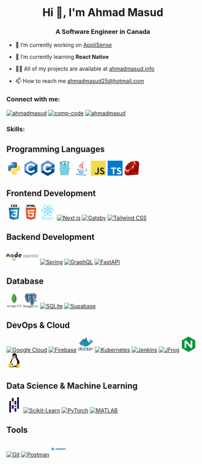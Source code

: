 <h1 align="center">Hi 👋, I'm Ahmad Masud</h1>
<h3 align="center">A Software Engineer in Canada</h3>

- 🔭 I’m currently working on [AppliSense](https://applisense.vercel.app)

- 🌱 I’m currently learning **React Native**

- 👨‍💻 All of my projects are available at [ahmadmasud.info](https://ahmadmasud.info)

- 📫 How to reach me [ahmadmasud25@hotmail.com](mailto:ahmadmasud25@hotmail.com)

<h3 align="left">Connect with me:</h3>
<p align="left">
<a href="https://linkedin.com/in/ahmadmasud" target="blank"><img align="center" src="https://raw.githubusercontent.com/rahuldkjain/github-profile-readme-generator/master/src/images/icons/Social/linked-in-alt.svg" alt="ahmadmasud" height="30" width="40" /></a>
<a href="https://www.youtube.com/@Comp-Code" target="blank"><img align="center" src="https://raw.githubusercontent.com/rahuldkjain/github-profile-readme-generator/master/src/images/icons/Social/youtube.svg" alt="comp-code" height="30" width="40" /></a>
<a href="https://www.leetcode.com/ahmadmasud" target="blank"><img align="center" src="https://raw.githubusercontent.com/rahuldkjain/github-profile-readme-generator/master/src/images/icons/Social/leet-code.svg" alt="ahmadmasud" height="30" width="40" /></a>
</p>

<h3 align="left">Skills:</h3>

## Programming Languages
<p align="left">
<a href="https://www.python.org" target="_blank"><img src="https://raw.githubusercontent.com/devicons/devicon/master/icons/python/python-original.svg" alt="Python" height="40"></a>
<a href="https://www.cprogramming.com/" target="_blank"><img src="https://raw.githubusercontent.com/devicons/devicon/master/icons/c/c-original.svg" alt="C" height="40"></a>
<a href="https://www.w3schools.com/cpp/" target="_blank"><img src="https://raw.githubusercontent.com/devicons/devicon/master/icons/cplusplus/cplusplus-original.svg" alt="C++" height="40"></a>
<a href="https://golang.org" target="_blank"><img src="https://raw.githubusercontent.com/devicons/devicon/master/icons/go/go-original.svg" alt="Go" height="40"></a>
<a href="https://www.java.com" target="_blank"><img src="https://raw.githubusercontent.com/devicons/devicon/master/icons/java/java-original.svg" alt="Java" height="40"></a>
<a href="https://developer.mozilla.org/en-US/docs/Web/JavaScript" target="_blank"><img src="https://raw.githubusercontent.com/devicons/devicon/master/icons/javascript/javascript-original.svg" alt="JavaScript" height="40"></a>
<a href="https://www.typescriptlang.org/" target="_blank"><img src="https://raw.githubusercontent.com/devicons/devicon/master/icons/typescript/typescript-original.svg" alt="TypeScript" height="40"></a>
<a href="https://www.ruby-lang.org/en/" target="_blank"><img src="https://raw.githubusercontent.com/devicons/devicon/master/icons/ruby/ruby-original.svg" alt="Ruby" height="40"></a>
</p>

## Frontend Development
<p align="left">
<a href="https://www.w3schools.com/css/" target="_blank"><img src="https://raw.githubusercontent.com/devicons/devicon/master/icons/css3/css3-original-wordmark.svg" alt="CSS3" height="40"></a>
<a href="https://www.w3.org/html/" target="_blank"><img src="https://raw.githubusercontent.com/devicons/devicon/master/icons/html5/html5-original-wordmark.svg" alt="HTML5" height="40"></a>
<a href="https://reactjs.org/" target="_blank"><img src="https://raw.githubusercontent.com/devicons/devicon/master/icons/react/react-original-wordmark.svg" alt="React" height="40"></a>
<a href="https://nextjs.org/" target="_blank"><img src="https://cdn.worldvectorlogo.com/logos/nextjs-2.svg" alt="Next.js" height="40"></a>
<a href="https://www.gatsbyjs.com/" target="_blank"><img src="https://www.vectorlogo.zone/logos/gatsbyjs/gatsbyjs-icon.svg" alt="Gatsby" height="40"></a>
<a href="https://tailwindcss.com/" target="_blank"><img src="https://www.vectorlogo.zone/logos/tailwindcss/tailwindcss-icon.svg" alt="Tailwind CSS" height="40"></a>
</p>

## Backend Development
<p align="left">
<a href="https://nodejs.org" target="_blank"><img src="https://raw.githubusercontent.com/devicons/devicon/master/icons/nodejs/nodejs-original-wordmark.svg" alt="Node.js" height="40"></a>
<a href="https://expressjs.com" target="_blank"><img src="https://raw.githubusercontent.com/devicons/devicon/master/icons/express/express-original-wordmark.svg" alt="Express.js" height="40"></a>
<a href="https://spring.io/" target="_blank"><img src="https://www.vectorlogo.zone/logos/springio/springio-icon.svg" alt="Spring" height="40"></a>
<a href="https://graphql.org" target="_blank"><img src="https://www.vectorlogo.zone/logos/graphql/graphql-icon.svg" alt="GraphQL" height="40"></a>
<a href="https://fastapi.tiangolo.com/" target="_blank"><img src="https://avatars.githubusercontent.com/u/156354296?s=280&v=4" alt="FastAPI" height="40"></a>
</p>

## Database
<p align="left">
<a href="https://www.mongodb.com/" target="_blank"><img src="https://raw.githubusercontent.com/devicons/devicon/master/icons/mongodb/mongodb-original-wordmark.svg" alt="MongoDB" height="40"></a>
<a href="https://www.postgresql.org" target="_blank"><img src="https://raw.githubusercontent.com/devicons/devicon/master/icons/postgresql/postgresql-original-wordmark.svg" alt="PostgreSQL" height="40"></a>
<a href="https://www.sqlite.org/" target="_blank"><img src="https://www.vectorlogo.zone/logos/sqlite/sqlite-icon.svg" alt="SQLite" height="40"></a>
<a href="https://https://supabase.com/" target="_blank"><img src="https://cdn.prod.website-files.com/66842e04d18971242a294872/669e87d174d190a8ba60b861_supabase-TAiY.png" alt="Supabase" height="40"></a>
</p>

## DevOps & Cloud
<p align="left">
<a href="https://cloud.google.com" target="_blank"><img src="https://www.vectorlogo.zone/logos/google_cloud/google_cloud-icon.svg" alt="Google Cloud" height="40"></a>
<a href="https://firebase.google.com/" target="_blank"><img src="https://www.vectorlogo.zone/logos/firebase/firebase-icon.svg" alt="Firebase" height="40"></a>
<a href="https://www.docker.com/" target="_blank"><img src="https://raw.githubusercontent.com/devicons/devicon/master/icons/docker/docker-original-wordmark.svg" alt="Docker" height="40"></a>
<a href="https://kubernetes.io" target="_blank"><img src="https://www.vectorlogo.zone/logos/kubernetes/kubernetes-icon.svg" alt="Kubernetes" height="40"></a>
<a href="https://www.jenkins.io" target="_blank"><img src="https://www.vectorlogo.zone/logos/jenkins/jenkins-icon.svg" alt="Jenkins" height="40"></a>
<a href="https://jfrog.com" target="_blank"><img src="https://www.vectorlogo.zone/logos/jfrog/jfrog-icon.svg" alt="JFrog" height="40"></a>
<a href="https://www.nginx.com" target="_blank"><img src="https://raw.githubusercontent.com/devicons/devicon/master/icons/nginx/nginx-original.svg" alt="NGINX" height="40"></a>
<a href="https://www.linux.org/" target="_blank"><img src="https://raw.githubusercontent.com/devicons/devicon/master/icons/linux/linux-original.svg" alt="Linux" height="40"></a>
</p>

## Data Science & Machine Learning
<p align="left">
<a href="https://pandas.pydata.org/" target="_blank"><img src="https://raw.githubusercontent.com/devicons/devicon/2ae2a900d2f041da66e950e4d48052658d850630/icons/pandas/pandas-original.svg" alt="Pandas" height="40"></a>
<a href="https://scikit-learn.org/" target="_blank"><img src="https://upload.wikimedia.org/wikipedia/commons/0/05/Scikit_learn_logo_small.svg" alt="Scikit-Learn" height="40"></a>
<a href="https://pytorch.org/" target="_blank"><img src="https://www.vectorlogo.zone/logos/pytorch/pytorch-icon.svg" alt="PyTorch" height="40"></a>
<a href="https://www.mathworks.com/" target="_blank"><img src="https://upload.wikimedia.org/wikipedia/commons/2/21/Matlab_Logo.png" alt="MATLAB" height="40"></a>
</p>

## Tools
<p align="left">
<a href="https://git-scm.com/" target="_blank"><img src="https://www.vectorlogo.zone/logos/git-scm/git-scm-icon.svg" alt="Git" height="40"></a>
<a href="https://postman.com" target="_blank"><img src="https://www.vectorlogo.zone/logos/getpostman/getpostman-icon.svg" alt="Postman" height="40"></a></a>
<a href="https://webpack.js.org" target="_blank"><img src="https://raw.githubusercontent.com/devicons/devicon/d00d0969292a6569d45b06d3f350f463a0107b0d/icons/webpack/webpack-original-wordmark.svg" alt="Webpack" height="40"></a></a>
</p>
